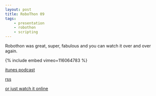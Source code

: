 ```yaml
---
layout: post
title: RoboThon 09
tags:
    - presentation
    - robothon
    - scripting
---
```


Robothon was great, super, fabulous and you can watch it over and over again.

<!--more-->

{% include embed vimeo=116064783 %}

[itunes podcast](http://itunes.apple.com/WebObjects/MZStore.woa/wa/viewPodcast?id=309635402)

[rss](http://itunes.apple.com/WebObjects/MZStore.woa/wa/viewPodcast?id=309635402)

[or just watch it online](http://letterror.blip.tv/#1920840)

